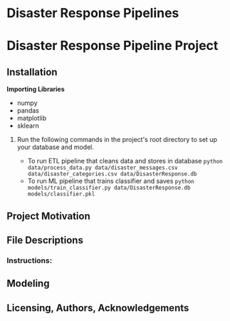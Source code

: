 
# Disaster Response Pipelines

# Disaster Response Pipeline Project
## Installation
**Importing Libraries**</br>
* numpy
* pandas
* matplotlib
* sklearn
1. Run the following commands in the project's root directory to set up your database and model.

    - To run ETL pipeline that cleans data and stores in database
        `python data/process_data.py data/disaster_messages.csv data/disaster_categories.csv data/DisasterResponse.db`
    - To run ML pipeline that trains classifier and saves
        `python models/train_classifier.py data/DisasterResponse.db models/classifier.pkl`

## Project Motivation

## File Descriptions 
### Instructions:

## Modeling 
## Licensing, Authors, Acknowledgements

